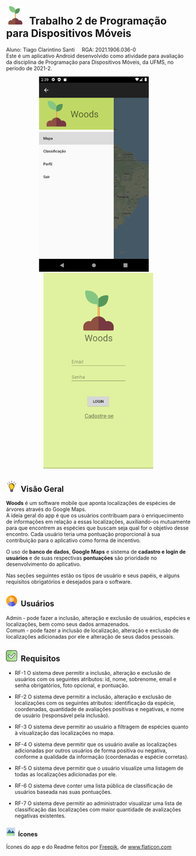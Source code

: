 # <img src="./Woods%20App/src/main/res/drawable/sprout.png" width="50"/>&nbsp;&nbsp;Trabalho 2 de Programação para Dispositivos Móveis 
Aluno: Tiago Clarintino Santi&nbsp;&nbsp;&nbsp;&nbsp;&nbsp;RGA: 2021.1906.036-0</br>
Este é um aplicativo Android desenvolvido como atividade para avaliação da disciplina de Programação para Dispositivos Móveis, da UFMS, no período de 2021-2.

<p align="center">
  <img src="./readme%20imgs/screenshot.png" width="300"/>&nbsp;&nbsp;&nbsp;&nbsp;&nbsp;&nbsp;<img src="./readme%20imgs/screenshot2.png" width="300"/>
</p>

## <img src="./readme%20imgs/idea.png" width="30"/>&nbsp;&nbsp;Visão Geral
**Woods** é um software mobile que aponta localizações de espécies de árvores através do Google Maps.</br>
A ideia geral do app é que os usuários contribuam para o enriquecimento de informações em relação a essas localizações, auxiliando-os mutuamente para que encontrem as espécies que buscam seja qual for o objetivo desse encontro. Cada usuário teria uma pontuação proporcional à sua contribuição para o aplicativo como forma de incentivo.</br>

O uso de **banco de dados**, **Google Maps** e sistema de **cadastro e login de usuários** e de suas respectivas **pontuações** são prioridade no desenvolvimento do aplicativo.

Nas seções seguintes estão os tipos de usuário e seus papéis, e alguns requisitos obrigatórios e desejados para o software.

## <img src="./readme%20imgs/user.png" width="30"/>&nbsp;&nbsp;Usuários
Admin - pode fazer a inclusão, alteração e exclusão de usuários, espécies e localizações, bem como seus dados armazenados.</br>
Comum - pode fazer a inclusão de localização, alteração e exclusão de localizações adicionadas por ele e alteração de seus dados pessoais.

## <img src="./readme%20imgs/checkbox.png" width="30"/>&nbsp;&nbsp;Requisitos
* RF-1 O sistema deve permitir a inclusão, alteração e exclusão de usuários com os seguintes atributos: id, nome, sobrenome, email e senha obrigatórios, foto opcional, e pontuação.</br>

* RF-2 O sistema deve permitir a inclusão, alteração e exclusão de localizações com os seguintes atributos: identificação da espécie, coordenadas, quantidade de avaliações positivas e negativas, e nome de usuário (responsável pela inclusão).</br>

* RF-3 O sistema deve permitir ao usuário a filtragem de espécies quanto à visualização das localizações no mapa.

* RF-4 O sistema deve permitir que os usuário avalie as localizações adicionadas por outros usuários de forma positiva ou negativa, conforme a qualidade da informação (coordenadas e espécie corretas).</br>

* RF-5 O sistema deve permitir que o usuário visualize uma listagem de todas as localizações adicionadas por ele.

* RF-6 O sistema deve conter uma lista pública de classificação de usuários baseada nas suas pontuações.

* RF-7 O sistema deve permitir ao administrador visualizar uma lista de classificação das localizações com maior quantidade de avalizações negativas existentes.




### <img src="./readme%20imgs/icon.png" width="25"/>&nbsp;&nbsp;Ícones
<div>Ícones do app e do Readme feitos por <a href="https://www.freepik.com" title="Freepik">Freepik</a>, de <a href="https://www.flaticon.com/" title="Flaticon">www.flaticon.com</a></div>
